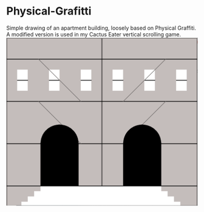 # Physical-Grafitti
Simple drawing of an apartment building, loosely based on Physical Graffiti. A modified version is used in my Cactus Eater vertical scrolling game.
<img src = "/physgraf.PNG">
